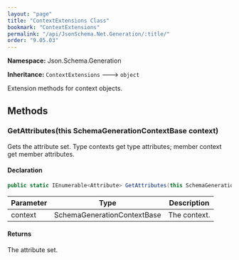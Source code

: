```yaml
---
layout: "page"
title: "ContextExtensions Class"
bookmark: "ContextExtensions"
permalink: "/api/JsonSchema.Net.Generation/:title/"
order: "9.05.03"
---
```

**Namespace:** Json.Schema.Generation

**Inheritance:**
`ContextExtensions`
 🡒 
`object`

Extension methods for context objects.

## Methods

### GetAttributes(this SchemaGenerationContextBase context)

Gets the attribute set.  Type contexts get type attributes; member context
get member attributes.

#### Declaration

```c#
public static IEnumerable<Attribute> GetAttributes(this SchemaGenerationContextBase context)
```
| Parameter | Type | Description |
|---|---|---|
| context | SchemaGenerationContextBase | The context. |

#### Returns

The attribute set.


